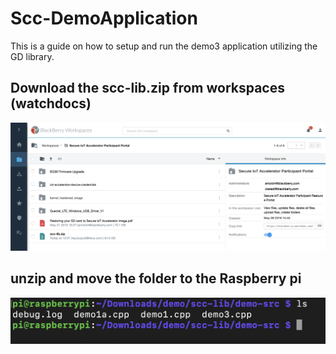 # Scc-DemoApplication
This is a guide on how to setup and run the demo3 application utilizing the GD library.


## Download the scc-lib.zip from workspaces (watchdocs)
![alt text](images/1Downloadzip.png)

## unzip and move the folder to the Raspberry pi
![alt text](images/2movefilesover.png)
